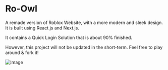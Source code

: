 # Ro-Owl

A remade version of Roblox Website, with a more modern and sleek design. It is built using React.js and Next.js.

It contains a Quick Login Solution that is about 90% finished.

However, this project will not be updated in the short-term. Feel free to play around & fork it!

![image](https://github.com/user-attachments/assets/f2ffb1d3-95b2-4edf-90cb-2adb11943e21)
